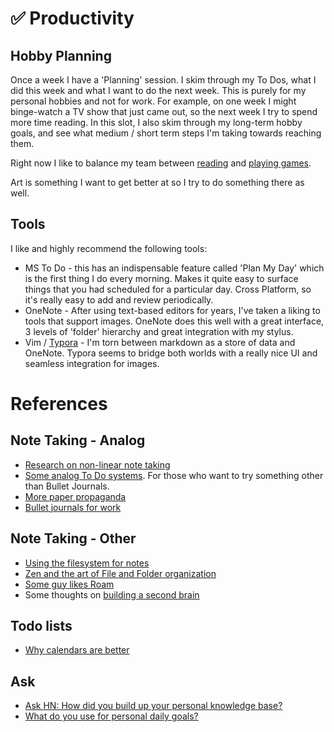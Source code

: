 # ✅ Productivity

## Hobby Planning

Once a week I have a 'Planning' session. I skim through my To Dos, what I did this week and what I want to do the next week. This is purely for my personal hobbies and not for work. For example, on one week I might binge-watch a TV show that just came out, so the next week I try to spend more time reading. In this slot, I also skim through my long-term hobby goals, and see what medium / short term steps I'm taking towards reaching them.

Right now I like to balance my team between [reading](../books/index.md) and [playing games](../games/xboxone.md). 

Art is something I want to get better at so I try to do something there as well.

## Tools

I like and highly recommend the following tools:

- MS To Do - this has an indispensable feature called 'Plan My Day' which is the first thing I do every morning. Makes it quite easy to surface things that you had scheduled for a particular day. Cross Platform, so it's really easy to add and review periodically.
- OneNote - After using text-based editors for years, I've taken a liking to tools that support images. OneNote does this well with a great interface, 3 levels of 'folder' hierarchy and great integration with my stylus.
- Vim / [Typora](https://typora.io/) - I'm torn between markdown as a store of data and OneNote. Typora seems to bridge both worlds with a really nice UI and seamless integration for images.

# References

## Note Taking - Analog
- [Research on non-linear note taking](http://www.idemployee.id.tue.nl/g.w.m.rauterberg/amme/makany-et-al-2008.pdf)
- [Some analog To Do systems](https://www.hongkiat.com/blog/to-do-lists-by-hand/). For those who
  want to try something other than Bullet Journals.
- [More paper propaganda](https://getpocket.com/explore/item/why-paper-is-the-real-killer-app)
- [Bullet journals for work](https://prettyprintsandpaper.com/2016/02/13/using-a-bullet-journal-at-work/)

## Note Taking - Other

- [Using the filesystem for notes](http://dougist.com/2009/08/file-system-infobase-manager/)
- [Zen and the art of File and Folder organization](https://www.howtogeek.com/howto/15677/zen-and-the-art-of-file-and-folder-organization/)
- [Some guy likes Roam](https://www.nateliason.com/blog/roam)
- Some thoughts on [building a second brain](https://praxis.fortelabs.co/basboverview/)

## Todo lists

- [Why calendars are better](https://getpocket.com/explore/item/why-calendars-are-more-effective-than-to-do-lists)

## Ask

- [Ask HN: How did you build up your personal knowledge base?](https://news.ycombinator.com/item?id=21332957)
- [What do you use for personal daily goals?](https://lobste.rs/s/dcckvi/what_do_you_use_for_personal_daily_goals)
